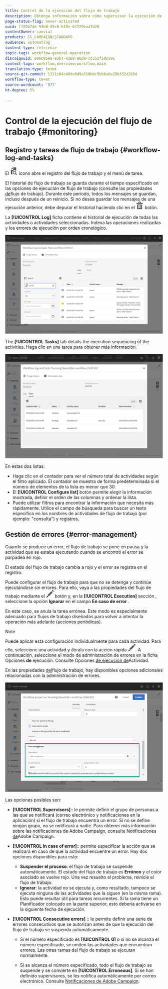 ```yaml
---
title: Control de la ejecución del flujo de trabajo
description: Obtenga información sobre cómo supervisar la ejecución de un flujo de trabajo.
page-status-flag: never-activated
uuid: ff02b74e-53e8-49c6-bf8e-0c729eaa7d25
contentOwner: sauviat
products: SG_CAMPAIGN/STANDARD
audience: automating
content-type: reference
topic-tags: workflow-general-operation
discoiquuid: 906c85ea-83b7-4268-86da-cd353f1dc591
context-tags: workflow,overview;workflow,main
translation-type: tm+mt
source-git-commit: 1321c84c49de6d9a318bbc5bb8a0e28b332d2b5d
workflow-type: tm+mt
source-wordcount: '577'
ht-degree: 5%

---
```



# Control de la ejecución del flujo de trabajo {#monitoring}

## Registro y tareas de flujo de trabajo {#workflow-log-and-tasks}

El ![](assets/printpreview_darkgrey-24px.png) icono abre el registro del flujo de trabajo y el menú de tarea.

El historial de flujo de trabajo se guarda durante el tiempo especificado en las opciones de ejecución de flujo de trabajo (consulte las propiedades [de](../../automating/using/managing-execution-options.md)flujo de trabajo). Durante este período, todos los mensajes se guardan, incluso después de un reinicio. Si no desea guardar los mensajes de una ejecución anterior, debe depurar el historial haciendo clic en el ![](assets/delete_darkgrey-24px.png) botón.

La **[!UICONTROL Log]** ficha contiene el historial de ejecución de todas las actividades o actividades seleccionadas. Indexa las operaciones realizadas y los errores de ejecución por orden cronológico.

![](assets/wkf_execution_4.png)

The **[!UICONTROL Tasks]** tab details the execution sequencing of the activities. Haga clic en una tarea para obtener más información.

![](assets/wkf_execution_5.png)

En estas dos listas:

* Haga clic en el contador para ver el número total de actividades según el filtro aplicado. El contador se muestra de forma predeterminada si el número de elementos de la lista es menor que 30.
* El **[!UICONTROL Configure list]** botón permite elegir la información mostrada, definir el orden de las columnas y ordenar la lista.
* Puede utilizar filtros para encontrar la información que necesita más rápidamente. Utilice el campo de búsqueda para buscar un texto específico en los nombres de actividades de flujo de trabajo (por ejemplo: &quot;consulta&quot;) y registros.

## Gestión de errores {#error-management}

Cuando se produce un error, el flujo de trabajo se pone en pausa y la actividad que se estaba ejecutando cuando se encontró el error se parpadea en rojo.

El estado del flujo de trabajo cambia a rojo y el error se registra en el registro.

Puede configurar el flujo de trabajo para que no se detenga y continúe ejecutándose sin errores. Para ello, vaya a las propiedades del flujo de trabajo mediante el ![](assets/edit_darkgrey-24px.png) botón y, en la **[!UICONTROL Execution]** sección , seleccione la opción **Ignorar** en el campo **En caso de error** .

En este caso, se anula la tarea errónea. Este modo es especialmente adecuado para flujos de trabajo diseñados para volver a intentar la operación más adelante (acciones periódicas).

>[!NOTE]
>
>Puede aplicar esta configuración individualmente para cada actividad. Para ello, seleccione una actividad y ábrala con la acción rápida ![](assets/edit_darkgrey-24px.png). A continuación, seleccione el modo de administración de errores en la ficha Opciones **de** ejecución. Consulte Opciones [de ejecución de](../../automating/using/activity-properties.md)Actividad.

En las propiedades [del](../../automating/using/managing-execution-options.md)flujo de trabajo, hay disponibles opciones adicionales relacionadas con la administración de errores.

![](assets/wkf_execution_error.png)

Las opciones posibles son:

* **[!UICONTROL Supervisors]**:: le permite definir el grupo de personas a las que se notificará (correo electrónico y notificaciones en la aplicación) si el flujo de trabajo encuentra un error. Si no se define ningún grupo, no se notificará a nadie. Para obtener más información sobre las notificaciones de Adobe Campaign, consulte Notificaciones [de](../../administration/using/sending-internal-notifications.md)Adobe Campaign.

* **[!UICONTROL In case of error]**:: permite especificar la acción que se realizará en caso de que la actividad encuentre un error. Hay dos opciones disponibles para esto:

   * **Suspender el proceso**: el flujo de trabajo se suspende automáticamente. El estado del flujo de trabajo es **Erróneo** y el color asociado se vuelve rojo. Una vez resuelto el problema, reinicie el flujo de trabajo.
   * **Ignorar**: la actividad no se ejecuta y, como resultado, tampoco se ejecuta ninguna de las actividades que la siguen (en la misma rama). Esto puede resultar útil para tareas recurrentes. Si la rama tiene un Planificador colocado en la parte superior, esto debería activarse en la siguiente fecha de ejecución.

* **[!UICONTROL Consecutive errors]** :: le permite definir una serie de errores consecutivos que se autorizan antes de que la ejecución del flujo de trabajo se suspenda automáticamente.

   * Si el número especificado es **[!UICONTROL 0]** o si no se alcanza el número especificado, se omiten las actividades que encuentran errores. Las otras ramas del flujo de trabajo se ejecutan normalmente.

   * Si se alcanza el número especificado, todo el flujo de trabajo se suspende y se convierte en **[!UICONTROL Erroneous]**. Si se han definido supervisores, se les notifica automáticamente por correo electrónico. Consulte [Notificaciones de Adobe Campaign](../../administration/using/sending-internal-notifications.md).
